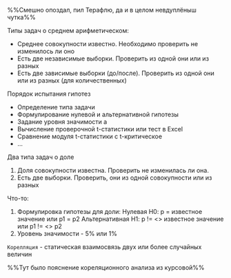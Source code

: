 %%Смешно опоздал, пил Терафлю, да и в целом невдуплёныш чутка%%

Типы задач о среднем арифметическом:
- Среднее совокупности известно. Необходимо проверить не изменилось ли оно
- Есть две независимые выборки. Проверить из одной они или из разных
- Есть две зависимые выборки (до/после). Проверить из одной они или из разных
(для количественных)

Порядок испытания гипотез
- Определение типа задачи
- Формулирование нулевой и альтернативной гипотезы
- Задание уровня значимости a
- Вычисление проверочной t-статистики или тест в Excel
- Сравнение модуля t-статистики с t-критическое
- ...

Два типа задач о доле
1. Доля совокупности известна. Проверить не изменилась ли она.
2. Есть две выборки. Проверить, они из одной совокупности или из разных

Что-то:
1. Формулировка гипотезы для доли:
   Нулевая H0:
   p = известное значение или p1 = p2
   Альтернативная H1:
   p != <> известное значение или p1 != <> p2
2. Уровень значимости - 5% или 1%

`Корелляция` - статическая взаимосвязь двух или более случайных величин

%%Тут было пояснение кореляционного анализа из курсовой%%
